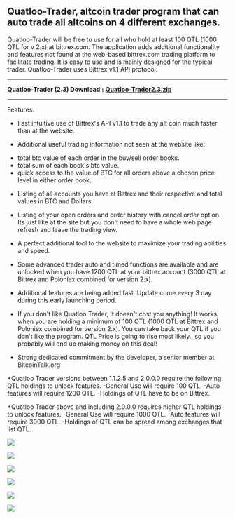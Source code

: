 ##  Quatloo-Trader, altcoin trader program that can auto trade all altcoins on 4 different exchanges. ##

Quatloo-Trader will be free to use for all who hold at least 100 QTL (1000 QTL for v 2.x) at bittrex.com.
The application adds additional functionality and features not found at the web-based bittrex.com trading platform to facilitate trading.
It is easy to use and is mainly designed for the typical trader. Quatloo-Trader uses Bittrex v1.1 API protocol.

----------

**Quatloo-Trader (2.3) Download :**
**[Quatloo-Trader2.3.zip ](https://github.com/quatloo-trader/quatloo-trader/raw/master/Quatloo-Trader2.3.zip "Quatloo-Trader2.3.zip")**

----------
Features:

 * Fast intuitive use of Bittrex's API v1.1 to trade any alt coin much faster than at the website.

 * Additional useful trading information not seen at the website like:
 - total btc value of each order in the buy/sell order books.
 - total sum of each book's btc value.
 - quick access to the value of BTC for all orders above a chosen price level in either order book.
* Listing of all accounts you have at Bittrex and their respective and total  values in BTC and Dollars.

* Listing of your open orders and order history with cancel order option.
 Its just like at the site but you don't need to have a whole web page refresh and leave the trading view.

* A perfect additional tool to the website to maximize your trading abilities and speed.

* Some advanced trader auto and timed functions are available and are unlocked when you have 1200 QTL at your bittrex account (3000 QTL at Bittrex and Poloniex combined for version 2.x).

* Additional features are being added fast.  Update come every 3 day during this early launching period.

* If you don't like Quatloo Trader, It doesn't cost you anything!  It works when you are holding a minimum of 100 QTL (1000 QTL at Bittrex and Poloniex combined for version 2.x). You can take back your QTL if you don't like the program.  QTL Price is going to rise most likely.. so you probably will end up making money on this deal!

* Strong dedicated commitment by the developer, a senior member at BitcoinTalk.org

*Quatloo Trader versions between 1.1.2.5 and 2.0.0.0  require the following QTL holdings to unlock features.
-General Use will require 100 QTL.
-Auto features will require 1200 QTL.
-Holdings of QTL have to be on Bittrex.

*Quatloo Trader above and including 2.0.0.0 requires higher QTL holdings to unlock features.
-General Use will require 1000 QTL.
-Auto features will require 3000 QTL.
-Holdings of QTL can be spread among exchanges that list QTL.

![](http://quatloos.org/img/Trader-Latest.png)

![](http://quatloos.org/img/Trader-2/Trader2-1.png)

![](http://quatloos.org/img/Trader-2/Trader2-10.png)

![](http://quatloos.org/img/Trader-2/Trader2-2.png)

![](http://quatloos.org/img/Trader-2/Trader2-5.png)

![](http://quatloos.org/img/Trader-2/Trader2-6.png)